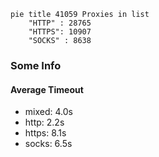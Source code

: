 
```mermaid
pie title 41059 Proxies in list
    "HTTP" : 28765
    "HTTPS": 10907
    "SOCKS" : 8638
```

### Some Info
#### Average Timeout

- mixed: 4.0s
- http: 2.2s
- https: 8.1s
- socks: 6.5s